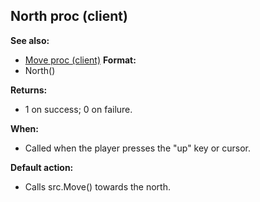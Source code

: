 ## North proc (client)
**See also:**
*   [Move proc (client)](/ref/client/proc/Move.md) <!-- -->
**Format:**
*   North()
<!-- -->
**Returns:**
*   1 on success; 0 on failure.
<!-- -->
**When:**
*   Called when the player presses the \"up\" key or cursor.
<!-- -->
**Default action:**
*   Calls src.Move() towards the north.